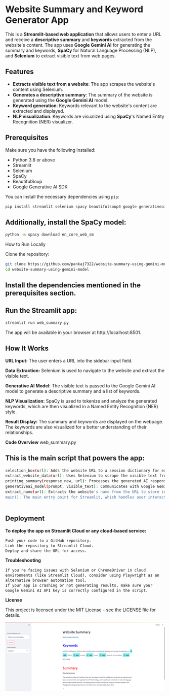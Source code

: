 
# Website Summary and Keyword Generator App

This is a **Streamlit-based web application** that allows users to enter a URL and receive a **descriptive summary** and **keywords** extracted from the website's content. The app uses **Google Gemini AI** for generating the summary and keywords, **SpaCy** for Natural Language Processing (NLP), and **Selenium** to extract visible text from web pages.

## Features
- **Extracts visible text from a website**: The app scrapes the website's content using Selenium.
- **Generates a descriptive summary**: The summary of the website is generated using the **Google Gemini AI** model.
- **Keyword generation**: Keywords relevant to the website's content are extracted and displayed.
- **NLP visualization**: Keywords are visualized using **SpaCy**'s Named Entity Recognition (NER) visualizer.

## Prerequisites

Make sure you have the following installed:

- Python 3.8 or above
- Streamlit
- Selenium
- SpaCy
- BeautifulSoup
- Google Generative AI SDK

You can install the necessary dependencies using `pip`:

```bash
pip install streamlit selenium spacy beautifulsoup4 google generativeai requests pandas
```
## Additionally, install the SpaCy model:

```bash
python -m spacy download en_core_web_sm
```
How to Run Locally

Clone the repository:
```bash
git clone https://github.com/pankaj7322/website-summary-using-gemini-model
cd website-summary-using-gemini-model
```
## Install the dependencies mentioned in the prerequisites section.

## Run the Streamlit app:
```bash
streamlit run web_summary.py
```
The app will be available in your browser at http://localhost:8501.

## How It Works

**URL Input:**
The user enters a URL into the sidebar input field.

**Data Extraction:**
Selenium is used to navigate to the website and extract the visible text.

**Generative AI Model:**
The visible text is passed to the Google Gemini AI model to generate a descriptive summary and a list of keywords.

**NLP Visualization:**
SpaCy is used to tokenize and analyze the generated keywords, which are then visualized in a Named Entity Recognition (NER) style.

**Result Display:**
The summary and keywords are displayed on the webpage. The keywords are also visualized for a better understanding of their relationships.

**Code Overview**
web_summary.py

## This is the main script that powers the app:
```bash
selection_box(url): Adds the website URL to a session dictionary for easy reference.
extract_website_data(url): Uses Selenium to scrape the visible text from the website.
printing_summary(response_new, url): Processes the generated AI response and displays the summary and visualizations.
generativeai_model(prompt, visible_text): Communicates with Google Gemini AI to generate a descriptive summary and keywords based on the website content.
extract_name(url): Extracts the website's name from the URL to store in session state.
main(): The main entry point for Streamlit, which handles user interaction and rendering of results.
    
```

## Deployment

**To deploy the app on Streamlit Cloud or any cloud-based service:**

    Push your code to a GitHub repository.
    Link the repository to Streamlit Cloud.
    Deploy and share the URL for access.

**Troubleshooting**

    If you're facing issues with Selenium or ChromeDriver in cloud environments (like Streamlit Cloud), consider using Playwright as an alternative browser automation tool.
    If your app is crashing or not generating results, make sure your Google Gemini AI API key is correctly configured in the script.

**License**

This project is licensed under the MIT License - see the LICENSE file for details.


![Website Summary](images/screenshots.png)
